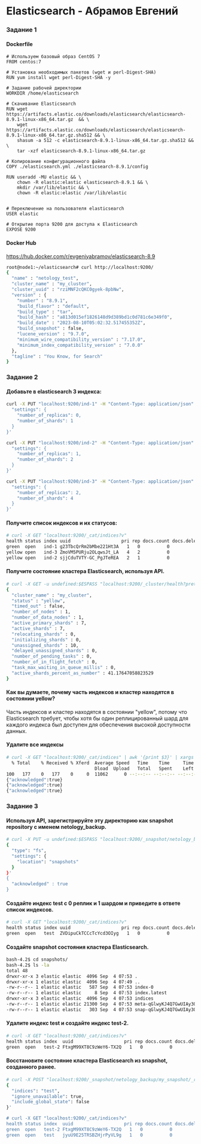 # Elasticsearch - Абрамов Евгений

### Задание 1

#### Dockerfile

```docker
# Используем базовый образ CentOS 7
FROM centos:7

# Установка необходимых пакетов (wget и perl-Digest-SHA)
RUN yum install wget perl-Digest-SHA -y

# Задание рабочей директории
WORKDIR /home/elasticsearch

# Скачивание Elasticsearch
RUN wget https://artifacts.elastic.co/downloads/elasticsearch/elasticsearch-8.9.1-linux-x86_64.tar.gz  && \
    wget https://artifacts.elastic.co/downloads/elasticsearch/elasticsearch-8.9.1-linux-x86_64.tar.gz.sha512 && \
    shasum -a 512 -c elasticsearch-8.9.1-linux-x86_64.tar.gz.sha512 && \
    tar -xzf elasticsearch-8.9.1-linux-x86_64.tar.gz

# Копирование конфигурационного файла
COPY ./elasticsearch.yml ./elasticsearch-8.9.1/config

RUN useradd -MU elastic && \
    chown -R elastic:elastic elasticsearch-8.9.1 && \
    mkdir /var/lib/elastic && \
    chown -R elastic:elastic /var/lib/elastic


# Переключение на пользователя elasticsearch
USER elastic

# Открытие порта 9200 для доступа к Elasticsearch
EXPOSE 9200
```

#### Docker Hub

https://hub.docker.com/r/evgeniyabramov/elasticsearch-8.9

```bash
root@node1:~/elasticsearch# curl http://localhost:9200/
{
  "name" : "netology_test",
  "cluster_name" : "my_cluster",
  "cluster_uuid" : "rziMNF2cQKC0gyek-8pbNw",
  "version" : {
    "number" : "8.9.1",
    "build_flavor" : "default",
    "build_type" : "tar",
    "build_hash" : "a813d015ef1826148d9d389bd1c0d781c6e349f0",
    "build_date" : "2023-08-10T05:02:32.517455352Z",
    "build_snapshot" : false,
    "lucene_version" : "9.7.0",
    "minimum_wire_compatibility_version" : "7.17.0",
    "minimum_index_compatibility_version" : "7.0.0"
  },
  "tagline" : "You Know, for Search"
}
```

### Задание 2

#### Добавьте в elasticsearch 3 индекса:

```bash
curl -X PUT "localhost:9200/ind-1" -H "Content-Type: application/json" -d '{
  "settings": {
    "number_of_replicas": 0,
    "number_of_shards": 1
  }
}'

curl -X PUT "localhost:9200/ind-2" -H "Content-Type: application/json" -d '{
  "settings": {
    "number_of_replicas": 1,
    "number_of_shards": 2
  }
}'

curl -X PUT "localhost:9200/ind-3" -H "Content-Type: application/json" -d '{
  "settings": {
    "number_of_replicas": 2,
    "number_of_shards": 4
  }
}'
```

#### Получите список индексов и их статусов:

```bash
# curl -X GET "localhost:9200/_cat/indices?v"
health status index uuid                   pri rep docs.count docs.deleted store.size pri.store.size
green  open   ind-1 g23TbcQrRm2bMbe221Ht3A   1   0          0            0       225b           225b
yellow open   ind-3 ZmoVM5PURju2OLqwsJt_LA   4   2          0            0       900b           900b
yellow open   ind-2 sjjCduTVTY-GC_PgJTeREA   2   1          0            0       450b           450b
```

#### Получите состояние кластера Elasticsearch, используя API.

```bash
# curl -X GET -u undefined:$ESPASS "localhost:9200/_cluster/health?pretty"
{
  "cluster_name" : "my_cluster",
  "status" : "yellow",
  "timed_out" : false,
  "number_of_nodes" : 1,
  "number_of_data_nodes" : 1,
  "active_primary_shards" : 7,
  "active_shards" : 7,
  "relocating_shards" : 0,
  "initializing_shards" : 0,
  "unassigned_shards" : 10,
  "delayed_unassigned_shards" : 0,
  "number_of_pending_tasks" : 0,
  "number_of_in_flight_fetch" : 0,
  "task_max_waiting_in_queue_millis" : 0,
  "active_shards_percent_as_number" : 41.17647058823529
}
```

#### Как вы думаете, почему часть индексов и кластер находятся в состоянии yellow?

Часть индексов и кластер находятся в состоянии "yellow", потому что Elasticsearch требует, чтобы хотя бы один реплицированный шард для каждого индекса был доступен для обеспечения высокой доступности данных.

#### Удалите все индексы

```bash
# curl -X GET "localhost:9200/_cat/indices" | awk '{print $3}' | xargs -I {} curl -X DELETE "localhost:9200/{}"
  % Total    % Received % Xferd  Average Speed   Time    Time     Time  Current
                                 Dload  Upload   Total   Spent    Left  Speed  
100   177    0   177    0     0  11062      0 --:--:-- --:--:-- --:--:-- 11062 
{"acknowledged":true}
{"acknowledged":true}
{"acknowledged":true}
```

### Задание 3

#### Используя API, зарегистрируйте эту директорию как snapshot repository c именем netology_backup.

```bash
# curl -X PUT -u undefined:$ESPASS "localhost:9200/_snapshot/netology_backup?pretty" -H 'Content-Type: application/json' -d'
{
  "type": "fs",
  "settings": {
    "location": "snapshots"
  }
}'
{
  "acknowledged" : true
}
```

#### Создайте индекс test с 0 реплик и 1 шардом и приведите в ответе список индексов.

```bash
# curl -X GET "localhost:9200/_cat/indices?v"
health status index uuid                   pri rep docs.count docs.deleted store.size pri.store.size
green  open   test  ZVDipuCkTCCcTcYcd3OIyg   1   0          0            0       225b           225b
```

#### Создайте snapshot состояния кластера Elasticsearch.

```bash
bash-4.2$ cd snapshots/
bash-4.2$ ls -la
total 48
drwxr-xr-x 3 elastic elastic  4096 Sep  4 07:53 .
drwxr-xr-x 1 elastic elastic  4096 Sep  4 07:49 ..
-rw-r--r-- 1 elastic elastic   587 Sep  4 07:53 index-0
-rw-r--r-- 1 elastic elastic     8 Sep  4 07:53 index.latest
drwxr-xr-x 3 elastic elastic  4096 Sep  4 07:53 indices
-rw-r--r-- 1 elastic elastic 21300 Sep  4 07:53 meta-qGlwyKJ4Q7GwUIAy3Qp2FA.dat
-rw-r--r-- 1 elastic elastic   303 Sep  4 07:53 snap-qGlwyKJ4Q7GwUIAy3Qp2FA.dat
```

#### Удалите индекс test и создайте индекс test-2.

```bash
# curl -X GET "localhost:9200/_cat/indices?v"
health status index  uuid                   pri rep docs.count docs.deleted store.size pri.store.size
green  open   test-2 FtxgM99XT8C9zWeY6-TX2Q   1   0          0            0       225b           225b
```

#### Восстановите состояние кластера Elasticsearch из snapshot, созданного ранее.

```bash
# curl -X POST "localhost:9200/_snapshot/netology_backup/my_snapshot/_restore" -H 'Content-Type: application/json' -d'
{
  "indices": "test",
  "ignore_unavailable": true,
  "include_global_state": false
}'

# curl -X GET "localhost:9200/_cat/indices?v"
health status index  uuid                   pri rep docs.count docs.deleted store.size pri.store.size
green  open   test-2 FtxgM99XT8C9zWeY6-TX2Q   1   0          0            0       247b           247b
green  open   test   jyuU9E25TRSBZHjrPyVL9g   1   0          0            0       247b           247b
```